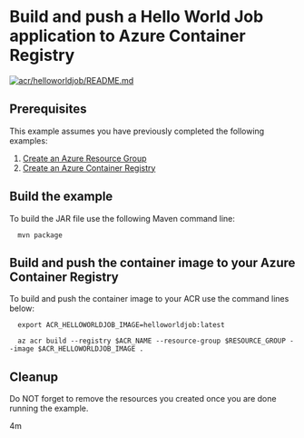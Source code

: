 
# Build and push a Hello World Job application to Azure Container Registry

[![acr/helloworldjob/README.md](https://github.com/Azure-Samples/java-on-azure-examples/actions/workflows/acr_helloworldjob_README_md.yml/badge.svg)](https://github.com/Azure-Samples/java-on-azure-examples/actions/workflows/acr_helloworldjob_README_md.yml)

## Prerequisites

This example assumes you have previously completed the following examples:

1. [Create an Azure Resource Group](../../group/create/README.md)
1. [Create an Azure Container Registry](../create/README.md)

<!-- 

  if [[ -z $REGION ]]; then
    export REGION=northeurope
    echo "Using 'northeurope' region"
  fi

  -->
<!-- workflow.cron(0 1 * * 1) -->
<!-- workflow.include(../create/README.md) -->

## Build the example

<!-- workflow.run()

  cd acr/helloworldjob

  -->

To build the JAR file use the following Maven command line:

```shell
  mvn package
```

## Build and push the container image to your Azure Container Registry

To build and push the container image to your ACR use the command lines below:

```shell
  export ACR_HELLOWORLDJOB_IMAGE=helloworldjob:latest

  az acr build --registry $ACR_NAME --resource-group $RESOURCE_GROUP --image $ACR_HELLOWORLDJOB_IMAGE .
```

<!-- workflow.run()

  cd ../..

  -->

<!-- workflow.directOnly()

  export RESULT=$(az acr repository show --name $ACR_NAME --image $ACR_HELLOWORLDJOB_IMAGE)
  az group delete --name $RESOURCE_GROUP --yes || true
  if [[ -z $RESULT ]]; then
    echo "Unable to find " $ACR_HELLOWORLDJOB_IMAGE " image"
    exit 1
  fi

  -->

## Cleanup

Do NOT forget to remove the resources you created once you are done running the
example.

4m
